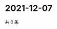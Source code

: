 # 2021-12-07

共 0 条

<!-- BEGIN WEIBO -->
<!-- 最后更新时间 Tue Dec 07 2021 10:34:36 GMT+0800 (China Standard Time) -->

<!-- END WEIBO -->
